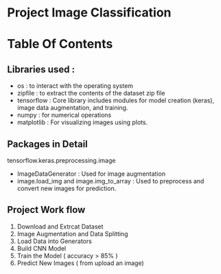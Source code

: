 # **Project Image Classification**


# Table Of Contents



## **Libraries used :**

* os : to interact with the operating system
* zipfile : to extract the contents of the dataset zip file
* tensorflow : Core library includes modules for model creation (keras), image data augmentation, and training.
* numpy : for numerical operations 
* matplotlib : For visualizing images using plots.


## **Packages in Detail**

tensorflow.keras.preprocessing.image
* ImageDataGenerator : Used for image augmentation 
* image.load_img and image.img_to_array : Used to preprocess and convert new images for prediction.

## **Project Work flow**

1. Download and Extrcat Dataset
2. Image Augmentation and Data Splitting
3. Load Data into Generators
4. Build CNN Model
5. Train the Model ( accuracy > 85% )
6. Predict New Images ( from upload an image)
